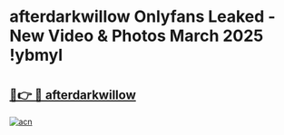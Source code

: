 # afterdarkwillow Onlyfans Leaked - New Video & Photos March 2025 !ybmyl

# <h2><a href="https://dipyv9.iuczelnia.edu.pl?title=afterdarkwillow&ref=ybmyl">🔗👉 🔴 afterdarkwillow</a></h2>

[![acn](https://github.com/user-attachments/assets/0f9c940e-d8b0-45ae-aac7-cd30a18b3e1c)](https://dipyv9.iuczelnia.edu.pl?title=afterdarkwillow&ref=ybmyl)

